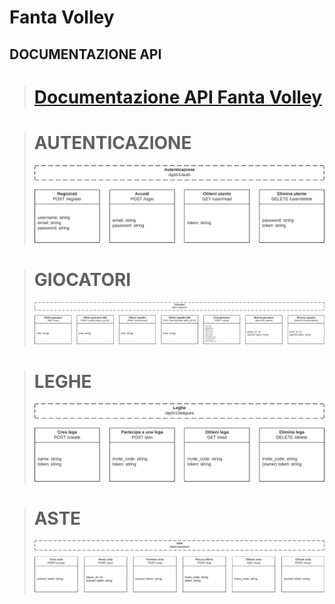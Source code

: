 # Fanta Volley

## DOCUMENTAZIONE API

> # [Documentazione API Fanta Volley](https://lucid.app/lucidchart/d1a5b847-1d2e-40cc-9c97-72a235602e65/edit?viewport_loc=-1106%2C-2254%2C5450%2C2532%2C7ezayB~FQlW7&invitationId=inv_8c6122fe-df80-4f9a-9c80-918c203ac42f)

> # AUTENTICAZIONE
>
> ![API Autenticazione](/docs/auth-api.png)

#

> # GIOCATORI
>
> ![API Giocatori](/docs/players-api.png)

#

> # LEGHE
>
> ![API Leghe](/docs/leagues-api.png)

#

> # ASTE
>
> ![API Aste](/docs/auctions-api.png)
